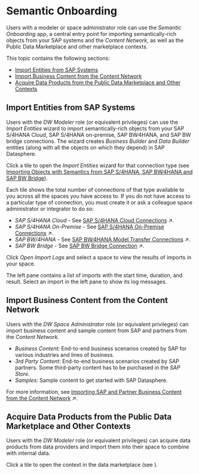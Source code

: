 <!-- loio4c9e45e19ff14271a65f883e30023736 -->

# Semantic Onboarding

Users with a modeler or space administrator role can use the *Semantic Onboarding* app, a central entry point for importing semantically-rich objects from your SAP systems and the *Content Network*, as well as the Public Data Marketplace and other marketplace contexts.

This topic contains the following sections:

-   [Import Entities from SAP Systems](semantic-onboarding-4c9e45e.md#loio4c9e45e19ff14271a65f883e30023736__section_sap_systems)
-   [Import Business Content from the Content Network](semantic-onboarding-4c9e45e.md#loio4c9e45e19ff14271a65f883e30023736__section_content_network)
-   [Acquire Data Products from the Public Data Marketplace and Other Contexts](semantic-onboarding-4c9e45e.md#loio4c9e45e19ff14271a65f883e30023736__section_data_products)



<a name="loio4c9e45e19ff14271a65f883e30023736__section_sap_systems"/>

## Import Entities from SAP Systems

Users with the *DW Modeler* role \(or equivalent privileges\) can use the *Import Entities* wizard to import semantically-rich objects from your SAP S/4HANA Cloud, SAP S/4HANA on-premise, SAP BW∕4HANA, and SAP BW bridge connections. The wizard creates *Business Builder* and *Data Builder* entities \(along with all the objects on which they depend\) in SAP Datasphere.

Click a tile to open the *Import Entities* wizard for that connection type \(see [Importing Objects with Semantics from SAP S/4HANA, SAP BW∕4HANA and SAP BW Bridge](importing-objects-with-semantics-from-sap-s-4hana-sap-bw-4hana-a-361729b.md)\).

Each tile shows the total number of connections of that type available to you across all the spaces you have access to. If you do not have access to a particular type of connection, you must create it or ask a colleague space administrator or integrator to do so:

-   *SAP S/4HANA Cloud* - See [SAP S/4HANA Cloud Connections](https://help.sap.com/viewer/9f36ca35bc6145e4acdef6b4d852d560/DEV_CURRENT/en-US/a98e5ffdf47c44d9a845dca01a18bd82.html "Use an SAP S/4HANA Cloud connection to access or import extraction-enabled ABAP Core Data Services views (ABAP CDS views) from SAP S/4HANA Cloud.") :arrow_upper_right:.
-   *SAP S/4HANA On-Premise* - See [SAP S/4HANA On-Premise Connections](https://help.sap.com/viewer/9f36ca35bc6145e4acdef6b4d852d560/DEV_CURRENT/en-US/a49a1e3cc50f4af89711d8306bdd8f26.html "Use an SAP S/4HANA On-Premise connection to access data from SAP S/4HANA on-premise systems.") :arrow_upper_right:.
-   *SAP BW/4HANA* - See [SAP BW∕4HANA Model Transfer Connections](https://help.sap.com/viewer/9f36ca35bc6145e4acdef6b4d852d560/DEV_CURRENT/en-US/1caba954bc604e00bf8e82e383a46368.html "Use an SAP BW/4HANA Model Transfer connection to import analytic queries from SAP BW∕4HANA with their Composite Providers and InfoObjects.") :arrow_upper_right:.
-   *SAP BW Bridge* - See [SAP BW Bridge Connection](https://help.sap.com/viewer/9f36ca35bc6145e4acdef6b4d852d560/DEV_CURRENT/en-US/03cc8f27d3a44aabad3debaa79be0216.html "In the SAP BW bridge space, a SAP BW bridge connection is being generated.") :arrow_upper_right:.

Click *Open Import Logs* and select a space to view the results of imports in your space.

The left pane contains a list of imports with the start time, duration, and result. Select an import in the left pane to show its log messages.



<a name="loio4c9e45e19ff14271a65f883e30023736__section_content_network"/>

## Import Business Content from the Content Network

Users with the *DW Space Administrator* role \(or equivalent privileges\) can import business content and sample content from SAP and partners from the *Content Network*.

-   *Business Content*: End-to-end business scenarios created by SAP for various industries and lines of business.
-   *3rd Party Content*: End-to-end business scenarios created by SAP partners. Some third-party content has to be purchased in the *SAP Store*.
-   *Samples*: Sample content to get started with SAP Datasphere.

For more information, see [Importing SAP and Partner Business Content from the Content Network](https://help.sap.com/viewer/9f36ca35bc6145e4acdef6b4d852d560/DEV_CURRENT/en-US/400078d689bf4454b3fc977a4e201c2f.html "Users with an administrator role or space administrator role, can use the Semantic Onboarding app to import business content and sample content from SAP and partners published to the Content Network.") :arrow_upper_right:.



<a name="loio4c9e45e19ff14271a65f883e30023736__section_data_products"/>

## Acquire Data Products from the Public Data Marketplace and Other Contexts

Users with the *DW Modeler* role \(or equivalent privileges\) can acquire data products from data providers and import them into their space to combine with internal data.

Click a tile to open the context in the data marketplace \(see  <?sap-ot O2O class="- topic/xref " href="2dfea3aaf20844268dd8ecdb008a992d.xml" text="" desc="" xtrc="xref:10" xtrf="file:/home/builder/src/dita-all/znj1755614851492/loioc25299a38b6448f889a43b42c9e5897d_en-US/src/content/localization/en-us/4c9e45e19ff14271a65f883e30023736.xml" output-class="" outputTopicFile="file:/home/builder/tp.net.sf.dita-ot/2.3/plugins/com.elovirta.dita.markdown_1.3.0/xsl/dita2markdownImpl.xsl" ?> \).

